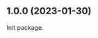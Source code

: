 <!--
## 1.0.1 (2023-02-02)

### Bug fixes

Bug1

Bug2

### New features

Feature1

Feature2
-->

## 1.0.0 (2023-01-30)

Init package.
